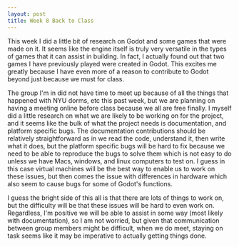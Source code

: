 ```yaml
---
layout: post
title: Week 8 Back to Class
---
```


  This week I did a little bit of research on Godot and some games that were made on it. It seems like the engine itself is truly very
versatile in the types of games that it can assist in building. In fact, I actually found out that two games I have previously played were created in Godot. This excites me greatly because I have even more of a reason to contribute to Godot beyond just because we must for class. 

  The group I'm in did not have time to meet up because of all the things that happened with NYU dorms, etc this past week, but we are
planning on having a meeting online before class because we all are free finally. I myself did a little research on what we are likely
to be working on for the project, and it seems like the bulk of what the project needs is documentation, and platform specific bugs. The
documentation contributions should be relatively straightforward as in we read the code, understand it, then write what it does, but
the platform specific bugs will be hard to fix because we need to be able to reproduce the bugs to solve them which is not easy to do
unless we have Macs, windows, and linux computers to test on. I guess in this case virtual machines will be the best way to enable us
to work on these issues, but then comes the issue with differences in hardware which also seem to cause bugs for some of Godot's functions.

  I guess the bright side of this all is that there are lots of things to work on, but the difficulty will be that these issues will be hard to even work on. Regardless, I'm positive we will be able to assist in some way (most likely with documentation), so I am not worried, but given that communication between group members might be difficult, when we do meet, staying on task seems like it may be imperative to actually getting things done.
